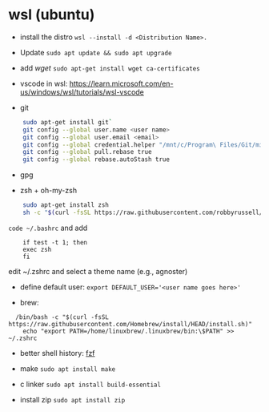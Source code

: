 
# wsl (ubuntu)

* install the distro 
	`wsl --install -d <Distribution Name>.`
* Update 
	`sudo apt update && sudo apt upgrade`
* add *wget*
	`sudo apt-get install wget ca-certificates`
* vscode in wsl: https://learn.microsoft.com/en-us/windows/wsl/tutorials/wsl-vscode

* git
```bash 
	sudo apt-get install git`
	git config --global user.name <user name>
	git config --global user.email <email>
	git config --global credential.helper "/mnt/c/Program\ Files/Git/mingw64/bin/git-credential-manager.exe"
	git config --global pull.rebase true
	git config --global rebase.autoStash true
```

* gpg
	
* zsh + oh-my-zsh
```bash
	sudo apt-get install zsh
	sh -c "$(curl -fsSL https://raw.githubusercontent.com/robbyrussell/oh-my-zsh/master/tools/install.sh)"
```	
`code ~/.bashrc` and add
```
	if test -t 1; then
	exec zsh
	fi
```
edit ~/.zshrc and select a theme name (e.g., agnoster)

* define default user: `export DEFAULT_USER='<user name goes here>'`
	
* brew:
```
  /bin/bash -c "$(curl -fsSL https://raw.githubusercontent.com/Homebrew/install/HEAD/install.sh)"
	echo "export PATH=/home/linuxbrew/.linuxbrew/bin:\$PATH" >> ~/.zshrc
```
	
* better shell history: [fzf](https://github.com/junegunn/fzf)

* make `sudo apt install make`

* c linker `sudo apt install build-essential`

* install zip `sudo apt install zip`
